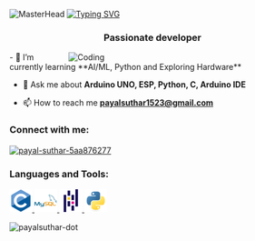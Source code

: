 ![MasterHead](https://user-images.githubusercontent.com/74038190/225813708-98b745f2-7d22-48cf-9150-083f1b00d6c9.gif)
<a href="https://git.io/typing-svg"><img src="https://readme-typing-svg.demolab.com?font=Permanent+Marker&pause=1000&color=08c644&center=true&random=false&width=435&lines=Hi%2C+I+am+Payal+Suthar" alt="Typing SVG" /></a>
<h3 align="center">Passionate developer</h3>
<img align="right" alt="Coding" width="400" src=https://user-images.githubusercontent.com/74038190/212741999-016fddbd-617a-4448-8042-0ecf907aea25.gif>
- 🌱 I’m currently learning **AI/ML, Python and Exploring Hardware**

- 💬 Ask me about **Arduino UNO, ESP, Python, C, Arduino IDE**

- 📫 How to reach me **payalsuthar1523@gmail.com**

<h3 align="left">Connect with me:</h3>
<p align="left">
<a href="https://linkedin.com/in/payal-suthar-5aa876277" target="blank"><img align="center" src="https://raw.githubusercontent.com/rahuldkjain/github-profile-readme-generator/master/src/images/icons/Social/linked-in-alt.svg" alt="payal-suthar-5aa876277" height="30" width="40" /></a>
</p>

<h3 align="left">Languages and Tools:</h3>
<p align="left"> <a href="https://www.cprogramming.com/" target="_blank" rel="noreferrer"> <img src="https://raw.githubusercontent.com/devicons/devicon/master/icons/c/c-original.svg" alt="c" width="40" height="40"/> </a> <a href="https://www.mysql.com/" target="_blank" rel="noreferrer"> <img src="https://raw.githubusercontent.com/devicons/devicon/master/icons/mysql/mysql-original-wordmark.svg" alt="mysql" width="40" height="40"/> </a> <a href="https://pandas.pydata.org/" target="_blank" rel="noreferrer"> <img src="https://raw.githubusercontent.com/devicons/devicon/2ae2a900d2f041da66e950e4d48052658d850630/icons/pandas/pandas-original.svg" alt="pandas" width="40" height="40"/> </a> <a href="https://www.python.org" target="_blank" rel="noreferrer"> <img src="https://raw.githubusercontent.com/devicons/devicon/master/icons/python/python-original.svg" alt="python" width="40" height="40"/> </a> </p>

<p><img align="center" src="https://github-readme-stats.vercel.app/api/top-langs?username=payalsuthar-dot&show_icons=true&locale=en&layout=compact" alt="payalsuthar-dot" /></p>

